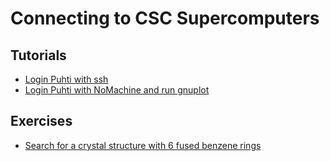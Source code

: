 # Connecting to CSC Supercomputers

## Tutorials
* [Login Puhti with ssh](ssh-puhti.md)
* [Login Puhti with NoMachine and run gnuplot](nomachine.md)

## Exercises
* [Search for a crystal structure with 6 fused benzene rings](mercury.md)


